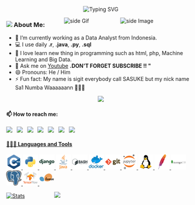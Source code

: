 <p align="center">
                 <img src="https://readme-typing-svg.demolab.com?font=Berkshire+Swash&size=38&duration=1000&pause=1000&color=010022&background=39393900&center=true&vCenter=true&multiline=true&width=600&height=170&lines=Hi%2C+My+name+is+Sigit+Ari+Setiawan+;Call+me+Sa1+Sensei;Welcome+My+Profile" alt="Typing SVG" />
</p>


<img src="https://github.com/sciencepal/sciencepal/blob/master/assets/life_balance.gif" alt="side Image" align="right" width="200" height="auto" />
<a href="https://ko-fi.com/sciencepal"> <img src="https://media3.giphy.com/media/ZEB6yFbLnhyQf7g3hn/giphy.gif" alt="side Gif" align="right" width="150" height="auto"/> </a>

### <img src="https://github.com/TheDudeThatCode/TheDudeThatCode/blob/master/Assets/Developer.gif" width="45" /> About Me:
  - 🔭 I’m currently working as a Data Analyst from Indonesia.
  - 💻 I use daily **.r**, **.java**, **.py**,  **.sql**
  - 🌱 I love learn new thing in programming such as html, php, Machine Learning and Big Data.
  - 💬 Ask me on [Youtube](https://www.youtube.com/@sa1-sensei/featured) **.DON'T FORGET SUBSCRIBE !! "**
  - 😄 Pronouns: He / Him
  - ⚡ Fun fact: My name is sigit everybody call SASUKE but my nick name Sa1 Numba Waaaaaann 👻👻👻


<p align="center"> 
  <img src="https://image.spreadshirtmedia.com/image-server/v1/mp/compositions/T210A1PA4301PT17X40Y32D1024980722W25031H30038/views/1,width=550,height=550,appearanceId=1,backgroundColor=FFFFFF,noPt=true/programming-code-funny-mens-t-shirt.jpg"/>
</p>
  
  #### 📫 How to reach me:
  
  [<img src="https://upload.wikimedia.org/wikipedia/commons/8/83/Steam_icon_logo.svg" width="3.5%"/>](https://steamcommunity.com/id/sa1sensei)  &nbsp; 
  [<img src="https://github.com/sciencepal/sciencepal/blob/master/assets/discord-round.svg" width="3.5%"/>](https://discord.gg/3SaXr9XwMW)  &nbsp; 
  [<img src="https://img.icons8.com/color/48/000000/twitter.png" width="3.5%"/>](https://twitter.com/SigitAri_S)  &nbsp; 
  [<img src="https://img.icons8.com/color/48/000000/linkedin.png" width="3.5%"/>](https://www.linkedin.com/in/sigitari-setiawan/)  &nbsp; 
  [<img src="https://img.icons8.com/fluent/48/000000/facebook-new.png" width="3.5%"/>](https://web.facebook.com/sa1senseii/)  &nbsp; 
  [<img src="https://img.icons8.com/fluent/48/000000/instagram-new.png" width="3.5%"/>](https://www.instagram.com/sa1_sensei/)  &nbsp; <a href="mailto:sigitarisetiawan1@gmail.com"> <img src="https://img.icons8.com/fluent/48/000000/gmail.png" width="3.5%"/>
  
  #### 👨🏻‍💻 Languages and Tools <br />
  <code><img height="40" src="https://raw.githubusercontent.com/github/explore/80688e429a7d4ef2fca1e82350fe8e3517d3494d/topics/cpp/cpp.png"></code>
  <code><img height="40" src="https://raw.githubusercontent.com/github/explore/80688e429a7d4ef2fca1e82350fe8e3517d3494d/topics/python/python.png"></code>
  <code><img height="40" src="https://raw.githubusercontent.com/github/explore/80688e429a7d4ef2fca1e82350fe8e3517d3494d/topics/django/django.png"></code>
  <code><img height="40" src="https://raw.githubusercontent.com/github/explore/80688e429a7d4ef2fca1e82350fe8e3517d3494d/topics/java/java.png"></code>
  <code><img height="40" src="https://raw.githubusercontent.com/github/explore/80688e429a7d4ef2fca1e82350fe8e3517d3494d/topics/bash/bash.png"></code>
  <code><img height="40" src="https://raw.githubusercontent.com/github/explore/80688e429a7d4ef2fca1e82350fe8e3517d3494d/topics/docker/docker.png"></code>
  <code><img height="40" src="https://raw.githubusercontent.com/github/explore/80688e429a7d4ef2fca1e82350fe8e3517d3494d/topics/git/git.png"></code>
  <code><img height="40" src="https://raw.githubusercontent.com/github/explore/80688e429a7d4ef2fca1e82350fe8e3517d3494d/topics/jupyter-notebook/jupyter-notebook.png"></code>
  <code><img height="40" src="https://raw.githubusercontent.com/github/explore/80688e429a7d4ef2fca1e82350fe8e3517d3494d/topics/linux/linux.png"></code>
  <code><img height="40" src="https://raw.githubusercontent.com/github/explore/80688e429a7d4ef2fca1e82350fe8e3517d3494d/topics/maven/maven.png"></code>
  <code><img height="40" src="https://raw.githubusercontent.com/github/explore/80688e429a7d4ef2fca1e82350fe8e3517d3494d/topics/mongodb/mongodb.png"></code>
  <code><img height="40" src="https://raw.githubusercontent.com/github/explore/80688e429a7d4ef2fca1e82350fe8e3517d3494d/topics/postgresql/postgresql.png"></code>
  <code><img height="40" src="https://raw.githubusercontent.com/github/explore/80688e429a7d4ef2fca1e82350fe8e3517d3494d/topics/tensorflow/tensorflow.png"></code>
  <code><img height="40" src="https://raw.githubusercontent.com/github/explore/80688e429a7d4ef2fca1e82350fe8e3517d3494d/topics/scikit-learn/scikit-learn.png"></code>
  
  [![Stats](https://github-readme-stats.vercel.app/api?username=sciencepal&show_icons=true&theme=radical)](https://github-readme-stats.vercel.app/api?username=sciencepal&show_icons=true&theme=radical)&nbsp; &nbsp; &nbsp; &nbsp; &nbsp; &nbsp; &nbsp; &nbsp; &nbsp; &nbsp; <img src="https://github.com/sciencepal/sciencepal/blob/master/assets/saved.gif" width="195">
